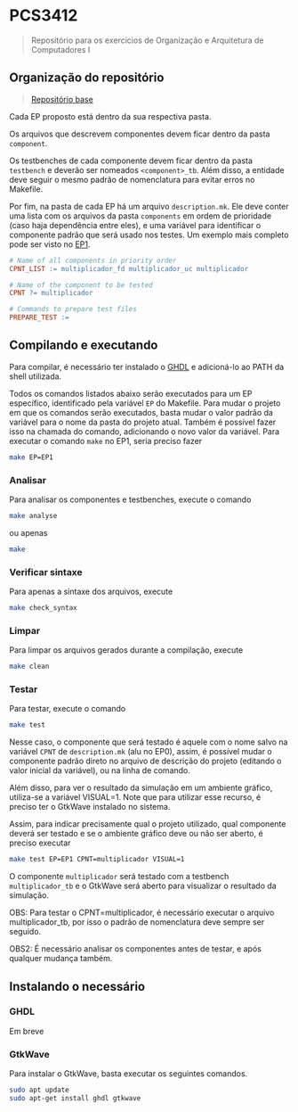 # PCS3412
> Repositório para os exercícios de Organização e Arquitetura de Computadores I

## Organização do repositório 

> [Repositório base](https://github.com/lucastrschneider/PCS3225)

Cada EP proposto está dentro da sua respectiva pasta.

Os arquivos que descrevem componentes devem ficar dentro da pasta `component`.

Os testbenches de cada componente devem ficar dentro da pasta `testbench` e deverão ser nomeados `<component>_tb`. Além disso, a entidade deve seguir o mesmo padrão de nomenclatura para evitar erros no Makefile.

Por fim, na pasta de cada EP há um arquivo `description.mk`. Ele deve conter uma lista com os arquivos da pasta `components` em ordem de prioridade (caso haja dependência entre eles), e uma variável para identificar o componente padrão que será usado nos testes. Um exemplo mais completo pode ser visto no [EP1](EP1/description.mk).

```Makefile
# Name of all components in priority order
CPNT_LIST := multiplicador_fd multiplicador_uc multiplicador

# Name of the component to be tested
CPNT ?= multiplicador

# Commands to prepare test files
PREPARE_TEST :=
```

## Compilando e executando

Para compilar, é necessário ter instalado o [GHDL](https://github.com/ghdl/ghdl) e adicioná-lo ao PATH da shell utilizada.

Todos os comandos listados abaixo serão executados para um EP específico, identificado pela variável `EP` do Makefile. Para mudar o projeto em que os comandos serão executados, basta mudar o valor padrão da variável para o nome da pasta do projeto atual. Também é possível fazer isso na chamada do comando, adicionando o novo valor da variável. Para executar o comando `make` no EP1, seria preciso fazer

```bash
make EP=EP1
```

### Analisar
Para analisar os componentes e testbenches, execute o comando
```bash
make analyse
```
ou apenas
```bash
make
```

### Verificar sintaxe
Para apenas a sintaxe dos arquivos, execute
```bash
make check_syntax
```

### Limpar
Para limpar os arquivos gerados durante a compilação, execute
```bash
make clean
```

### Testar
Para testar, execute o comando
```bash
make test
```
Nesse caso, o componente que será testado é aquele com o nome salvo na variável `CPNT` de `description.mk` (alu no EP0), assim, é possível mudar o componente padrão direto no arquivo de descrição do projeto (editando o valor inicial da variável), ou na linha de comando.

Além disso, para ver o resultado da simulação em um ambiente gráfico, utiliza-se a variável VISUAL=1. Note que para utilizar esse recurso, é preciso ter o GtkWave instalado no sistema.

Assim, para indicar precisamente qual o projeto utilizado, qual componente deverá ser testado e se o ambiente gráfico deve ou não ser aberto, é preciso executar

```bash
make test EP=EP1 CPNT=multiplicador VISUAL=1
```
O componente `multiplicador` será testado com a testbench `multiplicador_tb` e o GtkWave será aberto para visualizar o resultado da simulação.

OBS: Para testar o CPNT=multiplicador, é necessário executar o arquivo multiplicador_tb, por isso o padrão de nomenclatura deve sempre ser seguido.

OBS2: É necessário analisar os componentes antes de testar, e após qualquer mudança também.

## Instalando o necessário

### GHDL

Em breve

### GtkWave

Para instalar o GtkWave, basta executar os seguintes comandos.

```bash
sudo apt update
sudo apt-get install ghdl gtkwave
```
